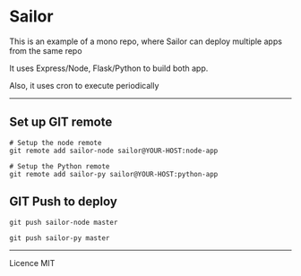# Sailor

This is an example of a mono repo, where Sailor can deploy multiple apps from the same repo

It uses Express/Node, Flask/Python to build both app.

Also, it uses cron to execute periodically

---

## Set up GIT remote

```
# Setup the node remote
git remote add sailor-node sailor@YOUR-HOST:node-app

# Setup the Python remote
git remote add sailor-py sailor@YOUR-HOST:python-app

```

## GIT Push to deploy

```
git push sailor-node master

git push sailor-py master
```

---

Licence MIT